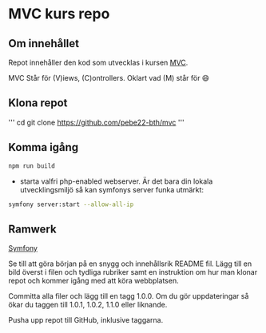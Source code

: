 # MVC kurs repo

## Om innehållet
Repot innehåller den kod som utvecklas i kursen 
[MVC](https://dbwebb.se/kurser/mvc-v2).

MVC Står för (V)iews, (C)ontrollers. Oklart vad (M) står för :smile:


## Klona repot
'''
cd <whatever dir>
git clone https://github.com/pebe22-bth/mvc
'''

## Komma igång 
```bash
npm run build
```
- starta valfri php-enabled webserver. Är det bara din lokala utvecklingsmiljö så kan symfonys server funka utmärkt:
```bash
symfony server:start --allow-all-ip
```

## Ramwerk
[Symfony](https://symfony.com/)


Se till att göra början på en snygg och innehållsrik README fil. Lägg till en bild överst i filen och tydliga rubriker samt en instruktion om hur man klonar repot och kommer igång med att köra webbplatsen.

Committa alla filer och lägg till en tagg 1.0.0. Om du gör uppdateringar så ökar du taggen till 1.0.1, 1.0.2, 1.1.0 eller liknande.

Pusha upp repot till GitHub, inklusive taggarna.